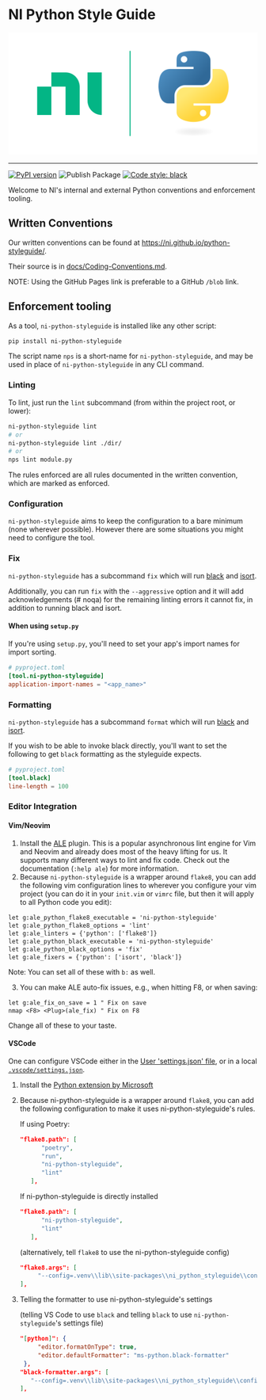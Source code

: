 # NI Python Style Guide

![logo](https://raw.githubusercontent.com/ni/python-styleguide/main/docs/logo.svg)

---

[![PyPI version](https://badge.fury.io/py/ni-python-styleguide.svg)](https://badge.fury.io/py/ni-python-styleguide) ![Publish Package](https://github.com/ni/python-styleguide/workflows/Publish%20Package/badge.svg) [![Code style: black](https://img.shields.io/badge/code%20style-black-000000.svg)](https://github.com/psf/black)


Welcome to NI's internal and external Python conventions and enforcement tooling.

## Written Conventions

Our written conventions can be found at https://ni.github.io/python-styleguide/.

Their source is in [docs/Coding-Conventions.md](https://github.com/ni/python-styleguide/tree/main/docs/Coding-Conventions.md).

NOTE: Using the GitHub Pages link is preferable to a GitHub `/blob` link.

## Enforcement tooling

As a tool, `ni-python-styleguide` is installed like any other script:

```bash
pip install ni-python-styleguide
```

The script name `nps` is a short-name for `ni-python-styleguide`, and may be used in place of `ni-python-styleguide` in any CLI command.

### Linting

To lint, just run the `lint` subcommand (from within the project root, or lower):

```bash
ni-python-styleguide lint
# or
ni-python-styleguide lint ./dir/
# or
nps lint module.py
```

The rules enforced are all rules documented in the written convention, which are marked as enforced.

### Configuration

`ni-python-styleguide` aims to keep the configuration to a bare minimum (none wherever possible).
However there are some situations you might need to configure the tool.

### Fix

`ni-python-styleguide` has a subcommand `fix` which will run [black](https://pypi.org/project/black/) and [isort](https://pycqa.github.io/isort/).

Additionally, you can run `fix` with the `--aggressive` option and it will add acknowledgements (# noqa) for the remaining linting errors
it cannot fix, in addition to running black and isort. 

#### When using `setup.py`

If you're using `setup.py`, you'll need to set your app's import names for import sorting.

```toml
# pyproject.toml
[tool.ni-python-styleguide]
application-import-names = "<app_name>"
```

### Formatting

`ni-python-styleguide` has a subcommand `format` which will run [black](https://pypi.org/project/black/) and [isort](https://pycqa.github.io/isort/).

If you wish to be able to invoke black directly, you'll want to set the following to get `black` formatting as the styleguide expects.

```toml
# pyproject.toml
[tool.black]
line-length = 100
```

### Editor Integration

#### Vim/Neovim

1. Install the [ALE](https://github.com/dense-analysis/ale) plugin. This is a
   popular asynchronous lint engine for Vim and Neovim and already does most of
   the heavy lifting for us. It supports many different ways to lint and fix
   code. Check out the documentation (`:help ale`) for more information.
2. Because `ni-python-styleguide` is a wrapper around `flake8`, you can add the
   following vim configuration lines to wherever you configure your vim project
   (you can do it in your `init.vim` or `vimrc` file, but then it will apply to
   all Python code you edit):

```vim
let g:ale_python_flake8_executable = 'ni-python-styleguide'
let g:ale_python_flake8_options = 'lint'
let g:ale_linters = {'python': ['flake8']}
let g:ale_python_black_executable = 'ni-python-styleguide'
let g:ale_python_black_options = 'fix'
let g:ale_fixers = {'python': ['isort', 'black']}
```

   Note: You can set all of these with `b:` as well.

3. You can make ALE auto-fix issues, e.g., when hitting F8, or when saving:

```vim
let g:ale_fix_on_save = 1 " Fix on save
nmap <F8> <Plug>(ale_fix) " Fix on F8
```

  Change all of these to your taste.

#### VSCode


One can configure VSCode either in the [User 'settings.json' file](https://code.visualstudio.com/docs/configure/settings#_settings-json-file), or in a local [`.vscode/settings.json`](https://code.visualstudio.com/docs/configure/settings#_workspace-settingsjson-location).


1. Install the [Python extension by Microsoft](https://marketplace.visualstudio.com/items?itemName=ms-python.python)

1. Because ni-python-styleguide is a wrapper around `flake8`, you can add the following configuration
   to make it uses ni-python-styleguide's rules.

   If using Poetry:
   ```json
   "flake8.path": [
         "poetry",
         "run",
         "ni-python-styleguide",
         "lint"
      ],
   ```
   If ni-python-styleguide is directly installed
   ```json
   "flake8.path": [
         "ni-python-styleguide",
         "lint"
      ],
   ```

   (alternatively, tell `flake8` to use the ni-python-styleguide config)
   ```json
   "flake8.args": [
        "--config=.venv\\lib\\site-packages\\ni_python_styleguide\\config.ini"
   ],
   ```

1. Telling the formatter to use ni-python-styleguide's settings

   (telling VS Code to use `black` and telling `black` to use `ni-python-styleguide`'s settings file)
   ```json
   "[python]": {
        "editor.formatOnType": true,
        "editor.defaultFormatter": "ms-python.black-formatter"
    },
   "black-formatter.args": [
      "--config=.venv\\lib\\site-packages\\ni_python_styleguide\\config.toml"
   ],
   ```

